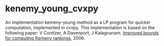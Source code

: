 # kenemy_young_cvxpy
An implementation kemeny-young method as a LP program for quicker computation, implemented in cvxpy.
This implementation is based on the following paper:
V Conitzer, A Davenport, J Kalagnanam. [Improved bounds for computing Kemeny rankings](http://www.aaai.org/Papers/AAAI/2006/AAAI06-099.pdf), 2006. 
